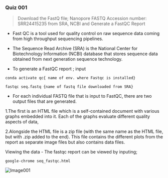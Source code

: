   ### Quiz 001
  > Download the FastQ file;  Nanopore FASTQ Accession number: SRR24415235 from SRA, NCBI
  and Generate a FastQC Report

- Fast QC is a tool used for quality control on raw sequence data coming from high throughput sequencing pipelines.

- The Sequence Read Archive (SRA) is the National Center for Biotechnology Information (NCBI) database that stores sequence data obtained from next generation sequence technology.

- To generate a FastQC report ; input 
```
conda activate qc{ name of env. where Fastqc is installed}
```
```
fastqc seq.fastq {name of fastq file downloaded from SRA}
```

- For each individual FASTQ file that is input to FastQC, there are two output files that are generated.
 
 1.The first is an HTML file which is a self-contained document with various graphs embedded into it. Each of the graphs evaluate different quality aspects of  data,
 
 2.Alongside the HTML file is a zip file (with the same name as the HTML file, but with .zip added to the end). This file contains the different plots from the report as separate image files but also contains data files.

 Viewing the data - The fastqc report can be viewed by inputing;
```
google-chrome seq_fastqc.html
```
![Image001]()

 
 
